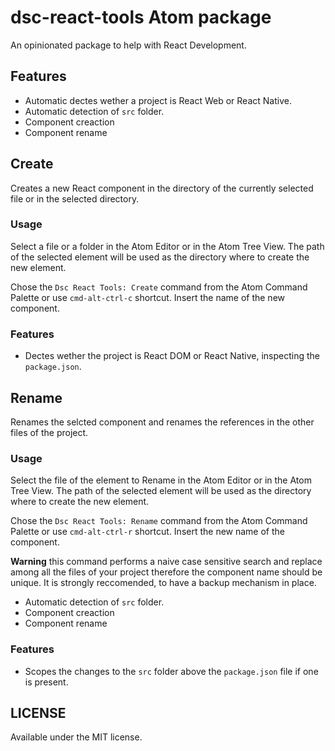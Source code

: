 # dsc-react-tools Atom package

An opinionated package to help with React Development.

## Features

- Automatic dectes wether a project is React Web or React Native.
- Automatic detection of `src` folder.
- Component creaction
- Component rename

## Create

Creates a new React component in the directory of the currently selected file or
in the selected directory.

### Usage

Select a file or a folder in the Atom Editor or in the Atom Tree View. The path of the selected element will be used as the directory where to create the new element.

Chose the `Dsc React Tools: Create` command from the Atom Command Palette or use
`cmd-alt-ctrl-c` shortcut. Insert the name of the new component.

### Features

- Dectes wether the project is React DOM or React Native, inspecting the `package.json`.

## Rename

Renames the selcted component and renames the references in the other
files of the project.

### Usage

Select the file of the element to Rename in the Atom Editor or in the Atom Tree View. The path of the selected element will be used as the directory where to create the new element.

Chose the `Dsc React Tools: Rename` command from the Atom Command Palette or use
`cmd-alt-ctrl-r` shortcut. Insert the new name of the component.

**Warning** this command performs a naive case sensitive search and replace among all the files of your project therefore the component name should be unique. It is strongly reccomended, to have a backup mechanism in place.

- Automatic detection of `src` folder.
- Component creaction
- Component rename

### Features

- Scopes the changes to the `src` folder above the `package.json` file if one is present.

## LICENSE

Available under the MIT license.